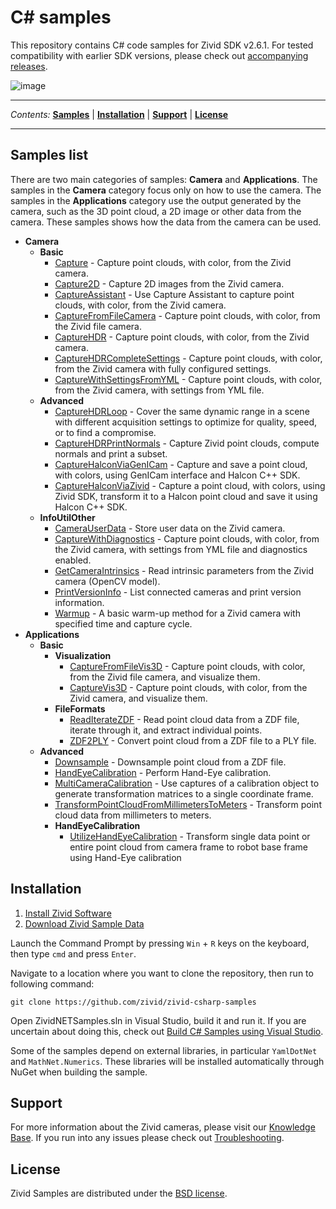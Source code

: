 # C\# samples

This repository contains C# code samples for Zivid SDK v2.6.1. For
tested compatibility with earlier SDK versions, please check out
[accompanying
releases](https://github.com/zivid/zivid-csharp-samples/tree/master/../../releases).

![image](https://www.zivid.com/hubfs/softwarefiles/images/zivid-generic-github-header.png)



---

*Contents:*
[**Samples**](#Samples-list) |
[**Installation**](#Installation) |
[**Support**](#Support) |
[**License**](#License)

---



## Samples list

There are two main categories of samples: **Camera** and
**Applications**. The samples in the **Camera** category focus only on
how to use the camera. The samples in the **Applications** category use
the output generated by the camera, such as the 3D point cloud, a 2D
image or other data from the camera. These samples shows how the data
from the camera can be used.

  - **Camera**
      - **Basic**
          - [Capture](https://github.com/zivid/zivid-csharp-samples/tree/master//source/Camera/Basic/Capture/Capture.cs) - Capture point clouds, with color, from the Zivid camera.
          - [Capture2D](https://github.com/zivid/zivid-csharp-samples/tree/master//source/Camera/Basic/Capture2D/Capture2D.cs) - Capture 2D images from the Zivid camera.
          - [CaptureAssistant](https://github.com/zivid/zivid-csharp-samples/tree/master//source/Camera/Basic/CaptureAssistant/CaptureAssistant.cs) - Use Capture Assistant to capture point clouds, with color,
            from the Zivid camera.
          - [CaptureFromFileCamera](https://github.com/zivid/zivid-csharp-samples/tree/master//source/Camera/Basic/CaptureFromFileCamera/CaptureFromFileCamera.cs) - Capture point clouds, with color, from the Zivid file
            camera.
          - [CaptureHDR](https://github.com/zivid/zivid-csharp-samples/tree/master//source/Camera/Basic/CaptureHDR/CaptureHDR.cs) - Capture point clouds, with color, from the Zivid camera.
          - [CaptureHDRCompleteSettings](https://github.com/zivid/zivid-csharp-samples/tree/master//source/Camera/Basic/CaptureHDRCompleteSettings/CaptureHDRCompleteSettings.cs) - Capture point clouds, with color, from the Zivid camera
            with fully configured settings.
          - [CaptureWithSettingsFromYML](https://github.com/zivid/zivid-csharp-samples/tree/master//source/Camera/Basic/CaptureWithSettingsFromYML/CaptureWithSettingsFromYML.cs) - Capture point clouds, with color, from the Zivid camera,
            with settings from YML file.
      - **Advanced**
          - [CaptureHDRLoop](https://github.com/zivid/zivid-csharp-samples/tree/master//source/Camera/Advanced/CaptureHDRLoop/CaptureHDRLoop.cs) - Cover the same dynamic range in a scene with different
            acquisition settings to optimize for quality, speed, or to
            find a compromise.
          - [CaptureHDRPrintNormals](https://github.com/zivid/zivid-csharp-samples/tree/master//source/Camera/Advanced/CaptureHDRPrintNormals/CaptureHDRPrintNormals.cs) - Capture Zivid point clouds, compute normals and print a
            subset.
          - [CaptureHalconViaGenICam](https://github.com/zivid/zivid-csharp-samples/tree/master//source/Camera/Advanced/CaptureHalconViaGenICam/CaptureHalconViaGenICam.cs) - Capture and save a point cloud, with colors, using GenICam
            interface and Halcon C++ SDK.
          - [CaptureHalconViaZivid](https://github.com/zivid/zivid-csharp-samples/tree/master//source/Camera/Advanced/CaptureHalconViaZivid/CaptureHalconViaZivid.cs) - Capture a point cloud, with colors, using Zivid SDK,
            transform it to a Halcon point cloud and save it using
            Halcon C++ SDK.
      - **InfoUtilOther**
          - [CameraUserData](https://github.com/zivid/zivid-csharp-samples/tree/master//source/Camera/InfoUtilOther/CameraUserData/CameraUserData.cs) - Store user data on the Zivid camera.
          - [CaptureWithDiagnostics](https://github.com/zivid/zivid-csharp-samples/tree/master//source/Camera/InfoUtilOther/CaptureWithDiagnostics/CaptureWithDiagnostics.cs) - Capture point clouds, with color, from the Zivid camera,
            with settings from YML file and diagnostics enabled.
          - [GetCameraIntrinsics](https://github.com/zivid/zivid-csharp-samples/tree/master//source/Camera/InfoUtilOther/GetCameraIntrinsics/GetCameraIntrinsics.cs) - Read intrinsic parameters from the Zivid camera (OpenCV
            model).
          - [PrintVersionInfo](https://github.com/zivid/zivid-csharp-samples/tree/master//source/Camera/InfoUtilOther/PrintVersionInfo/PrintVersionInfo.cs) - List connected cameras and print version information.
          - [Warmup](https://github.com/zivid/zivid-csharp-samples/tree/master//source/Camera/InfoUtilOther/Warmup/Warmup.cs) - A basic warm-up method for a Zivid camera with specified
            time and capture cycle.
  - **Applications**
      - **Basic**
          - **Visualization**
              - [CaptureFromFileVis3D](https://github.com/zivid/zivid-csharp-samples/tree/master//source/Applications/Basic/Visualization/CaptureFromFileVis3D/CaptureFromFileVis3D.cs) - Capture point clouds, with color, from the Zivid file
                camera, and visualize them.
              - [CaptureVis3D](https://github.com/zivid/zivid-csharp-samples/tree/master//source/Applications/Basic/Visualization/CaptureVis3D/CaptureVis3D.cs) - Capture point clouds, with color, from the Zivid
                camera, and visualize them.
          - **FileFormats**
              - [ReadIterateZDF](https://github.com/zivid/zivid-csharp-samples/tree/master//source/Applications/Basic/FileFormats/ReadIterateZDF/ReadIterateZDF.cs) - Read point cloud data from a ZDF file, iterate through
                it, and extract individual points.
              - [ZDF2PLY](https://github.com/zivid/zivid-csharp-samples/tree/master//source/Applications/Basic/FileFormats/ZDF2PLY/ZDF2PLY.cs) - Convert point cloud from a ZDF file to a PLY file.
      - **Advanced**
          - [Downsample](https://github.com/zivid/zivid-csharp-samples/tree/master//source/Applications/Advanced/Downsample/Downsample.cs) - Downsample point cloud from a ZDF file.
          - [HandEyeCalibration](https://github.com/zivid/zivid-csharp-samples/tree/master//source/Applications/Advanced/HandEyeCalibration/HandEyeCalibration/HandEyeCalibration.cs) - Perform Hand-Eye calibration.
          - [MultiCameraCalibration](https://github.com/zivid/zivid-csharp-samples/tree/master//source/Applications/Advanced/MultiCameraCalibration/MultiCameraCalibration.cs) - Use captures of a calibration object to generate
            transformation matrices to a single coordinate frame.
          - [TransformPointCloudFromMillimetersToMeters](https://github.com/zivid/zivid-csharp-samples/tree/master//source/Applications/Advanced/TransformPointCloudFromMillimetersToMeters/TransformPointCloudFromMillimetersToMeters.cs) - Transform point cloud data from millimeters to meters.
          - **HandEyeCalibration**
              - [UtilizeHandEyeCalibration](https://github.com/zivid/zivid-csharp-samples/tree/master//source/Applications/Advanced/HandEyeCalibration/UtilizeHandEyeCalibration/UtilizeHandEyeCalibration.cs) - Transform single data point or entire point cloud from
                camera frame to robot base frame using Hand-Eye
                calibration

## Installation

1.  [Install Zivid
    Software](https://support.zivid.com/latest//getting-started/software-installation.html)
2.  [Download Zivid Sample
    Data](https://support.zivid.com/latest//api-reference/samples/sample-data.html)

Launch the Command Prompt by pressing `Win` + `R` keys on the keyboard,
then type `cmd` and press `Enter`.

Navigate to a location where you want to clone the repository, then run
to following command:

``` sourceCode 
git clone https://github.com/zivid/zivid-csharp-samples
```

Open ZividNETSamples.sln in Visual Studio, build it and run it. If you
are uncertain about doing this, check out [Build C\# Samples using
Visual
Studio](https://support.zivid.com/latest/rst/api-reference/samples/csharp/build-c-sharp-samples-using-visual-studio.html).

Some of the samples depend on external libraries, in particular
`YamlDotNet` and `MathNet.Numerics`. These libraries will be installed
automatically through NuGet when building the sample.

## Support

For more information about the Zivid cameras, please visit our
[Knowledge Base](https://support.zivid.com/latest). If you run into any
issues please check out
[Troubleshooting](https://support.zivid.com/latest/rst/support/troubleshooting.html).

## License

Zivid Samples are distributed under the [BSD
license](https://github.com/zivid/zivid-csharp-samples/tree/master/LICENSE).
